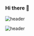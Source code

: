 ### Hi there 👋

![header](https://capsule-render.vercel.app/api?text=Bringiton&type=soft&customColorList=0,2,3&animation=twinkling&height=300&section=header&text=capsule%20render&fontSize=90)

![header](https://capsule-render.vercel.app/api?text=Bring%it%on&type=soft&customColorList=0,2,3&animation=twinkling&height=300&section=header&fontSize=90)
